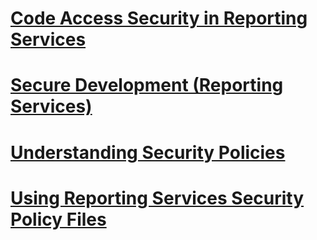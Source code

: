 # [Code Access Security in Reporting Services](code-access-security-in-reporting-services.md)
# [Secure Development (Reporting Services)](secure-development-reporting-services.md)
# [Understanding Security Policies](understanding-security-policies.md)
# [Using Reporting Services Security Policy Files](using-reporting-services-security-policy-files.md)

